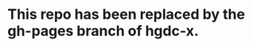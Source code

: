 This repo has been replaced by the gh-pages branch of hgdc-x.
=============================================================
